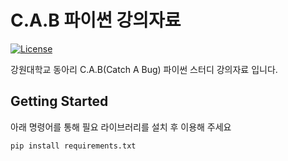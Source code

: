 # C.A.B 파이썬 강의자료
[![License](https://img.shields.io/badge/license-MIT-blue.svg)](LICENSE)

강원대학교 동아리 C.A.B(Catch A Bug) 파이썬 스터디 강의자료 입니다.

## Getting Started
아래 명령어를 통해 필요 라이브러리를 설치 후 이용해 주세요
```
pip install requirements.txt
```


